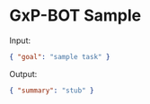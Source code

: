 # GxP-BOT Sample

Input:

```json
{ "goal": "sample task" }
```

Output:

```json
{ "summary": "stub" }
```
